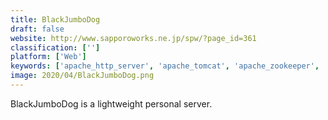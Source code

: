 ```yaml
---
title: BlackJumboDog
draft: false 
website: http://www.sapporoworks.ne.jp/spw/?page_id=361
classification: ['']
platform: ['Web']
keywords: ['apache_http_server', 'apache_tomcat', 'apache_zookeeper', 'eclipse_jetty', 'ibm_domino', 'litespeed_web_server', 'mamp', 'openresty', 'oracle_web_tier', 'phusion_passenger', 'sap_netweaver', 'tengine', 'tornado', 'twistedweb', 'unicorn', 'wildfly', 'xampp', 'zend_server', 'lighttpd', 'web2py']
image: 2020/04/BlackJumboDog.png
---
```

BlackJumboDog is a lightweight personal server.